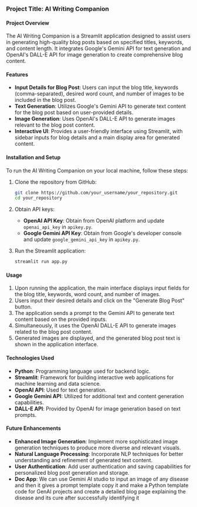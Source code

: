 ### Project Title: AI Writing Companion

#### Project Overview
The AI Writing Companion is a Streamlit application designed to assist users in generating high-quality blog posts based on specified titles, keywords, and content length. It integrates Google's Gemini API for text generation and OpenAI's DALL-E API for image generation to create comprehensive blog content.

#### Features
- **Input Details for Blog Post**: Users can input the blog title, keywords (comma-separated), desired word count, and number of images to be included in the blog post.
- **Text Generation**: Utilizes Google's Gemini API to generate text content for the blog post based on user-provided details.
- **Image Generation**: Uses OpenAI's DALL-E API to generate images relevant to the blog post content.
- **Interactive UI**: Provides a user-friendly interface using Streamlit, with sidebar inputs for blog details and a main display area for generated content.

#### Installation and Setup
To run the AI Writing Companion on your local machine, follow these steps:

1. Clone the repository from GitHub:
   ```bash
   git clone https://github.com/your_username/your_repository.git
   cd your_repository
   ```


2. Obtain API keys:
   - **OpenAI API Key**: Obtain from OpenAI platform and update `openai_api_key` in `apikey.py`.
   - **Google Gemini API Key**: Obtain from Google's developer console and update `google_gemini_api_key` in `apikey.py`.

3. Run the Streamlit application:
   ```bash
   streamlit run app.py
   ```

#### Usage
1. Upon running the application, the main interface displays input fields for the blog title, keywords, word count, and number of images.
2. Users input their desired details and click on the "Generate Blog Post" button.
3. The application sends a prompt to the Gemini API to generate text content based on the provided inputs.
4. Simultaneously, it uses the OpenAI DALL-E API to generate images related to the blog post content.
5. Generated images are displayed, and the generated blog post text is shown in the application interface.

#### Technologies Used
- **Python**: Programming language used for backend logic.
- **Streamlit**: Framework for building interactive web applications for machine learning and data science.
- **OpenAI API**: Used for text generation.
- **Google Gemini API**: Utilized for additional text and content generation capabilities.
- **DALL-E API**: Provided by OpenAI for image generation based on text prompts.

#### Future Enhancements
- **Enhanced Image Generation**: Implement more sophisticated image generation techniques to produce more diverse and relevant visuals.
- **Natural Language Processing**: Incorporate NLP techniques for better understanding and refinement of generated text content.
- **User Authentication**: Add user authentication and saving capabilities for personalized blog post generation and storage.
- **Doc App**: We can use Gemini AI studio to input an image of any disease and then it gives a prompt template copy it and make a Python template code for GenAI projects and create a detailed blog page explaining the disease and its cure after successfully identifying it 
             
